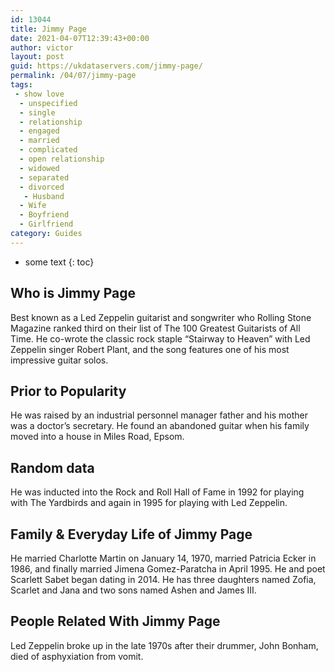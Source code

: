 ```yaml
---
id: 13044
title: Jimmy Page
date: 2021-04-07T12:39:43+00:00
author: victor
layout: post
guid: https://ukdataservers.com/jimmy-page/
permalink: /04/07/jimmy-page
tags:
 - show love
  - unspecified
  - single
  - relationship
  - engaged
  - married
  - complicated
  - open relationship
  - widowed
  - separated
  - divorced
   - Husband
  - Wife
  - Boyfriend
  - Girlfriend
category: Guides
---
```


* some text
{: toc}


## Who is Jimmy Page



Best known as a Led Zeppelin guitarist and songwriter who Rolling Stone Magazine ranked third on their list of The 100 Greatest Guitarists of All Time. He co-wrote the classic rock staple &#8220;Stairway to Heaven&#8221; with Led Zeppelin singer Robert Plant, and the song features one of his most impressive guitar solos. 

                
                
                
## Prior to Popularity



He was raised by an industrial personnel manager father and his mother was a doctor&#8217;s secretary. He found an abandoned guitar when his family moved into a house in Miles Road, Epsom. 

                
                
                
## Random data



He was inducted into the Rock and Roll Hall of Fame in 1992 for playing with The Yardbirds and again in 1995 for playing with Led Zeppelin.

                
                
                
## Family & Everyday Life of Jimmy Page



He married Charlotte Martin on January 14, 1970, married Patricia Ecker in 1986, and finally married Jimena Gomez-Paratcha in April 1995. He and poet Scarlett Sabet began dating in 2014. He has three daughters named Zofia, Scarlet and Jana and two sons named Ashen and James III.

                
                
                
## People Related With Jimmy Page



Led Zeppelin broke up in the late 1970s after their drummer, John Bonham, died of asphyxiation from vomit.

                
              
            
          
          
          